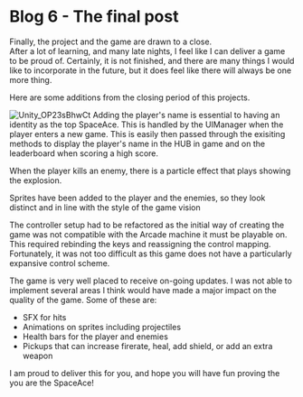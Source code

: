 <h1>Blog 6 - The final post</h1>
Finally, the project and the game are drawn to a close.<br>
After a lot of learning, and many late nights, I feel like I can deliver a game to be proud of. Certainly, it is not finished, and there are many things I would like to incorporate in the
future, but it does feel like there will always be one more thing.<br>

Here are some additions from the closing period of this projects.

![Unity_OP23sBhwCt](https://github.com/JcullenNZ/SpaceAce/assets/94792906/a0e69396-3b04-4caf-8f79-2afb99dbcff5)
Adding the player's name is essential to having an identity as the top SpaceAce. This is handled by the UIManager when the player enters a new game. This is easily then passed through the exisiting methods to display the player's name in the HUB in game and on the leaderboard when scoring a high score.<br>

When the player kills an enemy, there is a particle effect that plays showing the explosion.<br>

Sprites have been added to the player and the enemies, so they look distinct and in line with the style of the game vision<br>

The controller setup had to be refactored as the initial way of creating the game was not compatible with the Arcade machine it must be playable on. This required rebinding the keys and reassigning the control mapping. Fortunately, it was not too difficult as this game does not have a particularly expansive control scheme.<br>

The game is very well placed to receive on-going updates. I was not able to implement several areas I think would have made a major impact on the quality of the game. 
Some of these are:
<ul>
  <li>SFX for hits</li>
  <li>Animations on sprites including projectiles</li>
  <li>Health bars for the player and enemies</li>
  <li>Pickups that can increase firerate, heal, add shield, or add an extra weapon</li>
</ul>

I am proud to deliver this for you, and hope you will have fun proving the you are the SpaceAce!

